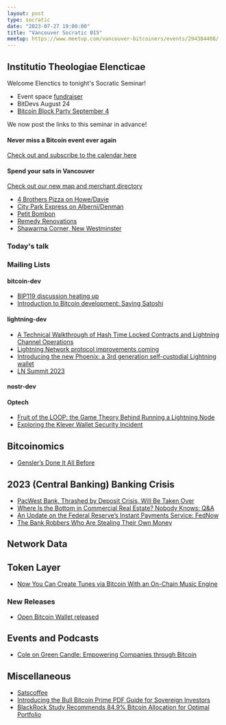 ```yaml
---
layout: post
type: socratic
date: "2023-07-27 19:00:00"
title: "Vancouver Socratic 015"
meetup: https://www.meetup.com/vancouver-bitcoiners/events/294384408/
---
```


## Institutio Theologiae Elencticae

Welcome Elenctics to tonight's Socratic Seminar!

- Event space [fundraiser](https://we.encrypt.cash/apps/4VGo3BK5VPvuzbQLzSSxdd6stPYW/crowdfund)
- BitDevs August 24
- [Bitcoin Block Party September 4](https://www.meetup.com/btc_vancity/events/294307669/)

We now post the links to this seminar in advance!

#### Never miss a Bitcoin event ever again

[Check out and subscribe to the calendar here](/events)

#### Spend your sats in Vancouver

[Check out our new map and merchant directory](/map)

- [4 Brothers Pizza on Howe/Davie](https://online-ordering-4-brothers-pizza.brygid.online/zgrid/themes/13400/portal/index.jsp)
- [City Park Express on Alberni/Denman](https://goo.gl/maps/GLqh1dquS5dAK9Zg9)
- [Petit Bombon](https://www.instagram.com/petitbombon12/)
- [Remedy Renovations](https://remedy-renovations.com/)
- [Shawarma Corner, New Westminster](https://zomi.menu/?shop=497&utm=&table=)

### Today's talk

### Mailing Lists

#### bitcoin-dev

- [BIP119 discussion heating up](https://twitter.com/reardencode/status/1676735417926942720)
- [Introduction to Bitcoin development: Saving Satoshi](https://savingsatoshi.com)

#### lightning-dev

- [A Technical Walkthrough of Hash Time Locked Contracts and Lightning Channel Operations](https://lightning.engineering/posts/2023-06-28-channel-normal-op/)
- [Lightning Network protocol improvements coming](https://twitter.com/rusty_twit/status/1676033353118801920)
- [Introducing the new Phoenix: a 3rd generation self-custodial Lightning wallet](https://acinq.co/blog/phoenix-splicing-update)
- [LN Summit 2023](https://docs.google.com/document/d/1MZhAH82YLEXWz4bTnSQcdTQ03FpH4JpukK9Pm7V02bk/edit)

<!-- #### dlc-dev -->

#### nostr-dev


#### Optech

- [Fruit of the LOOP: the Game Theory Behind Running a Lightning Node](https://medium.com/@goryachev/fruit-of-the-loop-the-game-theory-behind-running-a-lightning-node-808506f35edb)
- [Exploring the Klever Wallet Security Incident](https://cryptomode.com/exploring-the-klever-wallet-security-incident/)

## Bitcoinomics

- [Gensler’s Done It All Before](https://blog.bitmex.com/genslers-done-it-all-before/)

## 2023 (Central Banking) Banking Crisis

- [PacWest Bank, Thrashed by Deposit Crisis, Will Be Taken Over](https://www.nytimes.com/2023/07/25/business/pacwest-deal-banc-of-california.html)
- [Where Is the Bottom in Commercial Real Estate? Nobody Knows: Q&A](https://www.bloomberg.com/news/articles/2023-07-22/where-is-the-bottom-in-commercial-real-estate-nobody-knows-q-a)
- [An Update on the Federal Reserve’s Instant Payments Service: FedNow](https://www.clevelandfed.org/collections/speeches/2023/sp-20230712-update-on-the-federal-reserves-instant-payments-service)
- [The Bank Robbers Who Are Stealing Their Own Money](https://www.bloomberg.com/news/features/2023-06-26/lebanon-financial-crisis-leads-people-to-steal-their-own-money)


## Network Data

<!-- ## Research -->

<!-- ## InfoSec -->

## Token Layer

- [Now You Can Create Tunes via Bitcoin With an On-Chain Music Engine](https://decrypt.co/147234/create-songs-on-bitcoin-ordinals-music-engine)

### New Releases

- [Open Bitcoin Wallet released](https://f-droid.org/en/packages/wtf.nbd.obw/)

## Events and Podcasts

- [Cole on Green Candle: Empowering Companies through Bitcoin](https://www.youtube.com/watch?v=NEQdlklPM9M)

## Miscellaneous

- [Satscoffee](https://danielpcostas.dev/en/satoffee-lightning-coffee/)
- [Introducing the Bull Bitcoin Prime PDF Guide for Sovereign Investors](https://www.bullbitcoin.com/blog/bull-bitcoin-prime-services-for-bitcoin-investors-pdf-guide)
- [BlackRock Study Recommends 84.9% Bitcoin Allocation for Optimal Portfolio](https://bitcoinarchive.co/blackrock-bitcoin-allocation-portfolio-84/)

